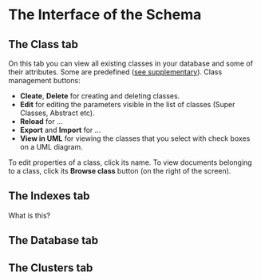 # The Interface of the Schema

## The Class tab
On this tab you can view all existing classes in your database and some of their attributes. Some are predefined ([see supplementary](https://orienteer.gitbooks.io/orienteer/content/supplementary_predefined_classes.html)).
Class management buttons:
* **Cleate**, **Delete**  for creating and deleting classes.
* **Edit**  for editing the parameters visible in the list of classes (Super Classes, Abstract etc).
* **Reload**  for ...
* **Export** and **Import**  for ...
* **View in UML** for viewing the classes that you select with check boxes on a UML diagram.

To edit properties of a class, click its name.
To view documents belonging to a class, click its **Browse class** button (on the right of the screen).

## The Indexes tab
What is this?
## The Database tab

## The Clusters tab
